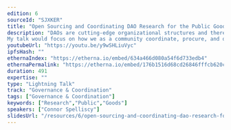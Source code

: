 ```yaml
---
edition: 6
sourceId: "SJXKER"
title: "Open Sourcing and Coordinating DAO Research for the Public Good"
description: "DAOs are cutting-edge organizational structures and there is limited precedent to help DAO stakeholders understand how to operate. DAOs are now starting to research legal, governance, treasury management, tax, and other issues, but much of the foundational learnings of DAO stakeholders are siloed within their own communities.
My talk would focus on how we as a community coordinate, procure, and open-source research foundational to DAO operations to more effectively scale the industry."
youtubeUrl: "https://youtu.be/y9wSHLiuVyc"
ipfsHash: ""
ethernaIndex: "https://etherna.io/embed/634a466d080a54f6d733edb4"
ethernaPermalink: "https://etherna.io/embed/176b1516d68cd26846fffcb620c0782aaeb6ad4b9cfdfc6059b74fff3291787c"
duration: 491
expertise: ""
type: "Lightning Talk"
track: "Governance & Coordination"
tags: ["Governance & Coordination"]
keywords: ["Research","Public","Goods"]
speakers: ["Connor Spelliscy"]
slidesUrl: "/resources/6/open-sourcing-and-coordinating-dao-research-for-the-public-good.pdf"
---
```

